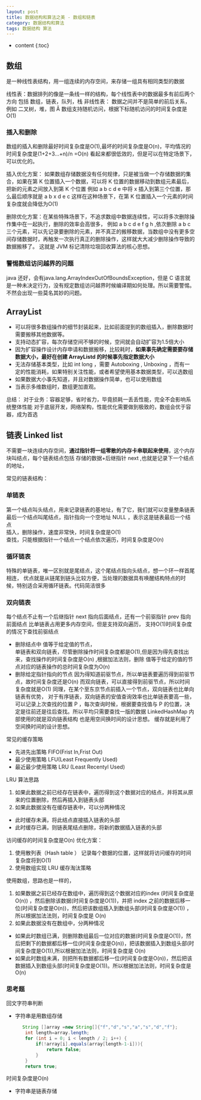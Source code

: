 ```yaml
---
layout: post
title: 数据结构和算法之美 - 数组和链表
category: 数据结构和算法
tags: 数据结构 算法
---
```

* content
{:toc}

## 数组
是一种线性表结构，用一组连续的内存空间，来存储一组具有相同类型的数据

线性表：数据排列的像是一条线一样的结构，每个线性表中的数据最多有前后两个方向
包括 数组，链表，队列，栈
非线性表： 数据之间并不是简单的前后关系，例如 二叉树，堆，图
Â
数组支持随机访问，根据下标随机访问的时间复杂度是O(1)

### 插入和删除
数组的插入和删除最好时间复杂度是O(1),最坏的时间复杂度是O(n)，平均情况的时间复杂度是(1+2+3...+n)/n =O(n)
看起来都很低效的，但是可以在特定场景下，可以优化的。

插入优化方案： 如果数组存储数据没有任何规律，只是被当做一个存储数据的集合，如果在第 K 位置插入一个数据，可以将 K 位置的数据移动到数组元素最后，把新的元素之间放入到第 K 个位置
例如 a b c d e 中将 x 插入到第三个位置，那么最后顺序就是 a b x d e c
这样在这种场景下，在第 K 位置插入一个元素的时间复杂度就会降低为O(1)

删除优化方案：在某些特殊场景下，不追求数组中数据连续性，可以将多次删除操作集中在一起执行，删除的效率会高很多，
例如 a b c d e f g h ,依次删除 a b c 三个元素，可以先记录要删除的元素，并不真正的搬移数据，当数组中没有更多空间存储数据时，再触发一次执行真正的删除操作，这样就大大减少删除操作导致的数据搬移了。
这就是 JVM 标记清除垃圾回收算法的核心思想。

### 警惕数组访问越界的问题
java 还好，会有java.lang.ArrayIndexOutOfBoundsException，但是 C 语言就是一种未决定行为，没有规定数组访问越界时候编译期如何处理。所以需要警惕。不然会出现一些莫名其妙的问题。

## ArrayList
* 可以将很多数组操作的细节封装起来，比如前面提到的数组插入，删除数据时需要搬移其他数据等。
* 支持动态扩容，每次存储空间不够的时候，空间就会自动扩容为1.5倍大小
* 因为扩容操作设计内存申请和数据搬移，比较耗时，**如果事先确定需要要存储数据大小，最好在创建 ArrayListd 的时候事先指定数据大小**
* 无法存储基本类型，比如 int long ，需要 Autoboxing , Unboxing ，而有一定的性能消耗，如果特别关注性能，或者希望使用基本数据类型，可以选数组
* 如果数据大小事先知道，并且对数据操作简单，也可以使用数组
* 当表示多维数组时，数组更加直观。

总结：
对于业务：容器足够，省时省力，毕竟损耗一丢丢性能，完全不会影响系统整体性能
对于底层开发，网络架构，性能优化需要做到极致的，数组会优于容器，成为首选


## 链表 Linked list
不需要一块连续内存空间，**通过指针将一组零散的内存卡串联起来使用**，这个内存块叫结点，每个链表结点包括 存储的数据+后继指针 next ,也就是记录下一个结点的地址，

常见的链表结构：
### 单链表
第一个结点叫头结点，用来记录链表的基地址，有了它，我们就可以变量整条链表
最后一个结点叫尾结点，指针指向一个空地址 NULL ，表示这是链表最后一个结点   
插入，删除操作，速度非常快，时间复杂度是O(1)   
查找，只能根据指针一个结点一个结点依次遍历，时间复杂度是O(n)
### 循环链表
特殊的单链表，唯一区别就是尾结点，这个尾结点指向头结点，想一个环一样首尾相连，
优点就是从链尾到链头比较方便，当处理的数据具有唤醒结构特点的时候，特别适合采用循环链表。代码简洁很多
### 双向链表
每个结点不止有一个后继指针 next 指向后面结点，还有一个前驱指针 prev 指向前面结点
比单链表占用更多内存空间，但是支持双向遍历，
支持O(1)时间复杂度的情况下查找前驱结点

* 删除结点中 值等于给定值的节点，   
单链表和双向链表，尽管删除操作时间复杂度都是O(1),但是因为得先查找出来，查找操作的时间复杂度是O(n) ,根据加法法则，删除 值等于给定的值的节点对应的链表操作的总时间复杂度为O(n)
* 删除给定指针指向的节点
因为得知道前驱节点，所以单链表要遍历得到前驱节点，故时间复杂度还是O(n)
而双向链表，可以直接得到前驱节点，所以时间复杂度就是O(1)
同理，在某个至东京节点前插入一个节点，双向链表也比单向链表有优势，
对于有序链表，双向链表的安值查询效率也比单链表要高一些，可以记录上次查找的位置 P ，每次查询时候，根据要查找值与 P 的位置，决定是往前还是往后查找。所以平均只需要查找一版的数据
LinkedHashMap 内部使用的就是双向链表结构
也是用空间换时间的设计思想。
缓存就是利用了空间换时间的设计思想。

常见的缓存策略
* 先进先出策略     FIFO(Frist In,Frist Out)
* 最少使用策略     LFU(Least Frequently Used)
* 最近最少使用策略  LRU (Least Recentyl Used)

LRU 算法思路
1. 如果此数据之前已经存在链表中，遍历得到这个数据对应的结点，并将其从原来的位置删除，然后再插入到链表头部
2. 如果此数据没有在缓存链表中，可以分两种情况
 * 此时缓存未满，将此结点直接插入链表的头部
 * 此时缓存已满，则链表尾结点删除，将新的数据插入链表的头部

 访问缓存的时间复杂度是O(n)
 优化方案：
 1. 使用散列表（Hash table ） 记录每个数据的位置，这样就将访问缓存的时间复杂度将到O(1)
 2. 使用数组实现 LRU 缓存淘汰策略

 使用数组，思路也是一样的，
1. 如果数据之前已经存在数组中，遍历得到这个数据对应的index (时间复杂度是O(n)) ，然后删除该数据(时间复杂度是O(1))，并把 index 之前的数据后移一位(时间复杂度是O(n))，然后把该数组插入到数组头部(时间复杂度是O(1))  ，所以根据加法法则，时间复杂度是 O(n)
2. 如果此数据没有在数组中，分两种情况
  * 如果此时数组已满，则删除数组最后一位对应的数据(时间复杂度是O(1))，然后把剩下的数据都后移一位(时间复杂度是O(n))，把该数据插入到数组头部(时间复杂度是O(1)),所以根据加法法则，时间复杂度是 O(n)
  * 如果此时数组未满，则把所有数据都后移一位(时间复杂度是O(n))，然后把该数据插入到数组头部(时间复杂度是O(1))。所以根据加法法则，时间复杂度是 O(n)

### 思考题
回文字符串判断
* 字符串是用数组存储
```java
      String []array =new String[]{"f","d","s","a","s","d","f"};
       int length=array.length;
       for (int i = 0; i < length / 2; i++) {
           if(!array[i].equals(array[length-1-i])){
               return false;
           }
       }
       return true;
```
时间复杂度是O(n)

* 字符串是链表存储
